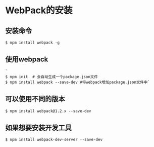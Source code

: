 # WebPack的安装 #
## 安装命令 ##
    $ npm install webpack -g
## 使用webpack ##
	`
	$ npm init  # 会自动生成一个package.json文件
	$ npm install webpack --save-dev #将webpack增加package.json文件中`


## 可以使用不同的版本 ##
    $ npm install webpack@1.2.x --save-dev
## 如果想要安装开发工具 ##
    $ npm install webpack-dev-server --save-dev


